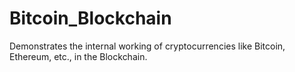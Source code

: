 # Bitcoin_Blockchain
Demonstrates the internal working of cryptocurrencies like Bitcoin, Ethereum, etc., in the Blockchain.

